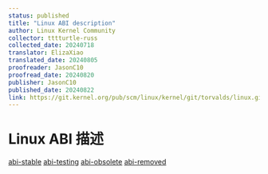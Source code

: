 ```yaml
---
status: published
title: "Linux ABI description"
author: Linux Kernel Community
collector: tttturtle-russ
collected_date: 20240718
translator: ElizaXiao
translated_date: 20240805
proofreader: JasonC10
proofread_date: 20240820
publisher: JasonC10
published_date: 20240822
link: https://git.kernel.org/pub/scm/linux/kernel/git/torvalds/linux.git/tree/Documentation/admin-guide/abi.rst
---
```


# Linux ABI 描述

[abi-stable](./abi-stable.md) [abi-testing](./abi-testing.md) [abi-obsolete](./abi-obsolete.md) [abi-removed](./abi-removed.md)	
